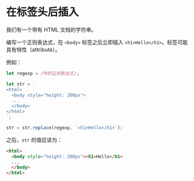 # 在标签头后插入

我们有一个带有 HTML 文档的字符串。

编写一个正则表达式，在 `<body>` 标签之后立即插入 `<h1>Hello</h1>`。标签可能具有特性（attribute）。

例如：

```js
let regexp = /你的正则表达式/;

let str = `
<html>
  <body style="height: 200px">
  ...
  </body>
</html>
`;

str = str.replace(regexp, `<h1>Hello</h1>`);
```

之后，`str` 的值应该为：
```html
<html>
  <body style="height: 200px"><h1>Hello</h1>
  ...
  </body>
</html>
```
